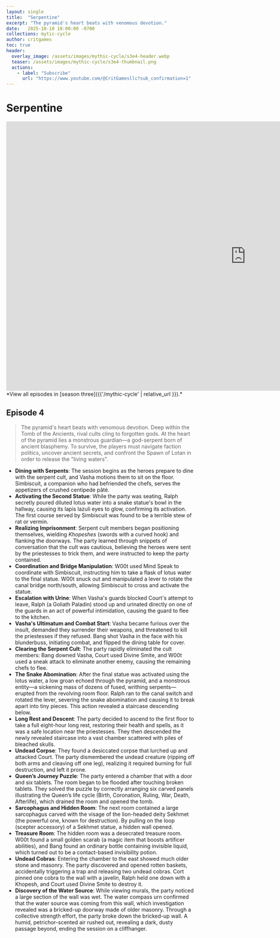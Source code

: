 ```yaml
---
layout: single
title:  "Serpentine"
excerpt: "The pyramid's heart beats with venomous devotion."
date:   2025-10-10 18:00:00 -0700
collections: mytic-cycle
author: critgames
toc: true
header:
  overlay_image: /assets/images/mythic-cycle/s3e4-header.webp
  teaser: /assets/images/mythic-cycle/s3e4-thumbnail.png
  actions:
    - label: "Subscribe"
      url: "https://www.youtube.com/@CritGamesllc?sub_confirmation=1"
---
```


# Serpentine
<iframe width="1280" height="720" src="https://www.youtube.com/embed/22ywaj2ghqw?si=2tEhvFIbOK91yfam" title="YouTube video player" frameborder="0" allow="accelerometer; autoplay; clipboard-write; encrypted-media; gyroscope; picture-in-picture; web-share" referrerpolicy="strict-origin-when-cross-origin" allowfullscreen></iframe>
*View all episodes in [season three]({{'/mythic-cycle' | relative_url }}).*

## Episode 4
> The pyramid's heart beats with venomous devotion. Deep within the Tomb of the Ancients, rival cults cling to forgotten gods.  At the heart of the pyramid  lies a monstrous guardian—a god-serpent born of ancient blasphemy. To survive, the players must navigate faction politics, uncover ancient secrets, and confront the Spawn of Lotan in order to release the "living waters".

* **Dining with Serpents**: The session begins as the heroes prepare to dine with the serpent cult, and Vasha motions them to sit on the floor. Simbiscuit, a companion who had befriended the chefs, serves the appetizers of crushed centipede pâté.
* **Activating the Second Statue**: While the party was seating, Ralph secretly poured diluted lotus water into a snake statue's bowl in the hallway, causing its lapis lazuli eyes to glow, confirming its activation. The first course served by Simbiscuit was found to be a terrible stew of rat or vermin.
* **Realizing Imprisonment**: Serpent cult members began positioning themselves, wielding *Khopeshes* (swords with a curved hook) and flanking the doorways. The party learned through snippets of conversation that the cult was cautious, believing the heroes were sent by the priestesses to trick them, and were instructed to keep the party contained.
* **Coordination and Bridge Manipulation**: W00t used Mind Speak to coordinate with Simbiscuit, instructing him to take a flask of lotus water to the final statue. W00t snuck out and manipulated a lever to rotate the canal bridge north/south, allowing Simbiscuit to cross and activate the statue.
* **Escalation with Urine**: When Vasha's guards blocked Court's attempt to leave, Ralph (a Goliath Paladin) stood up and urinated directly on one of the guards in an act of powerful intimidation, causing the guard to flee to the kitchen.
* **Vasha's Ultimatum and Combat Start**: Vasha became furious over the insult, demanded they surrender their weapons, and threatened to kill the priestesses if they refused. Bang shot Vasha in the face with his blunderbuss, initiating combat, and flipped the dining table for cover.
* **Clearing the Serpent Cult**: The party rapidly eliminated the cult members: Bang downed Vasha, Court used Divine Smite, and W00t used a sneak attack to eliminate another enemy, causing the remaining chefs to flee.
* **The Snake Abomination**: After the final statue was activated using the lotus water, a low groan echoed through the pyramid, and a monstrous entity—a sickening mass of dozens of fused, writhing serpents—erupted from the revolving room floor. Ralph ran to the canal switch and rotated the lever, severing the snake abomination and causing it to break apart into tiny pieces. This action revealed a staircase descending below.
* **Long Rest and Descent**: The party decided to ascend to the first floor to take a full eight-hour long rest, restoring their health and spells, as it was a safe location near the priestesses. They then descended the newly revealed staircase into a vast chamber scattered with piles of bleached skulls.
* **Undead Corpse**: They found a desiccated corpse that lurched up and attacked Court. The party dismembered the undead creature (ripping off both arms and cleaving off one leg), realizing it required burning for full destruction, and left it prone.
* **Queen’s Journey Puzzle**: The party entered a chamber that with a door and six tablets. The room began to be flooded after touching broken tablets. They solved the puzzle by correctly arranging six carved panels illustrating the Queen’s life cycle (Birth, Coronation, Ruling, War, Death, Afterlife), which drained the room and opened the tomb.
* **Sarcophagus and Hidden Room**: The next room contained a large sarcophagus carved with the visage of the lion-headed deity Sekhmet (the powerful one, known for destruction). By pulling on the loop (scepter accessory) of a Sekhmet statue, a hidden wall opened.
* **Treasure Room**: The hidden room was a desecrated treasure room. W00t found a small golden scarab (a magic item that boosts artificer abilities), and Bang found an ordinary bottle containing invisible liquid, which turned out to be a contact-based invisibility potion.
* **Undead Cobras**: Entering the chamber to the east showed much older stone and masonry. The party discovered and opened rotten baskets, accidentally triggering a trap and releasing two undead cobras. Cort pinned one cobra to the wall with a javelin, Ralph held one down with a Khopesh, and Court used Divine Smite to destroy it.
* **Discovery of the Water Source**: While viewing murals, the party noticed a large section of the wall was wet. The water compass urn confirmed that the water source was coming from this wall, which investigation revealed was a bricked-up doorway made of older masonry. Through a collective strength effort, the party broke down the bricked-up wall. A humid, petrichor-scented air rushed out, revealing a dark, dusty passage beyond, ending the session on a cliffhanger.